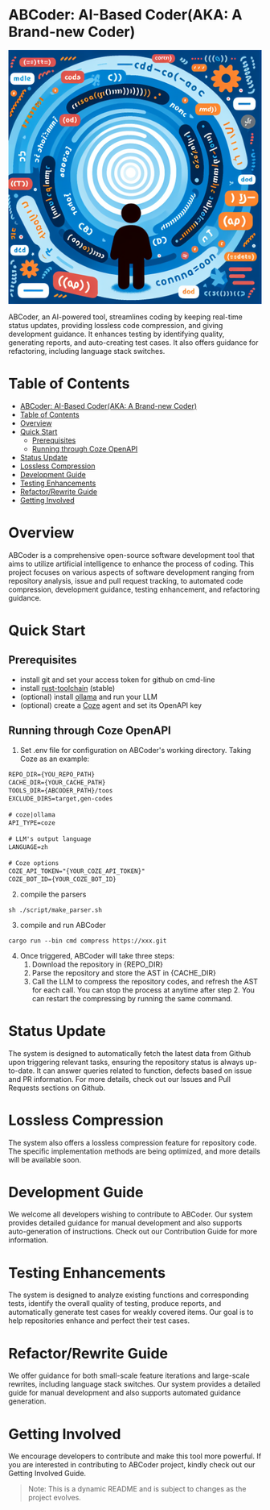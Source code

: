 <!--
 Copyright 2025 CloudWeGo Authors
 
 Licensed under the Apache License, Version 2.0 (the "License");
 you may not use this file except in compliance with the License.
 You may obtain a copy of the License at
 
     https://www.apache.org/licenses/LICENSE-2.0
 
 Unless required by applicable law or agreed to in writing, software
 distributed under the License is distributed on an "AS IS" BASIS,
 WITHOUT WARRANTIES OR CONDITIONS OF ANY KIND, either express or implied.
 See the License for the specific language governing permissions and
 limitations under the License.
-->

# ABCoder: AI-Based Coder(AKA: A Brand-new Coder)

![ABCoder](images/ABCoder.png)

ABCoder, an AI-powered tool, streamlines coding by keeping real-time status updates, providing lossless code compression, and giving development guidance. It enhances testing by identifying quality, generating reports, and auto-creating test cases. It also offers guidance for refactoring, including language stack switches.

# Table of Contents

- [ABCoder: AI-Based Coder(AKA: A Brand-new Coder)](#abcoder-ai-based-coderaka-a-brand-new-coder)
- [Table of Contents](#table-of-contents)
- [Overview](#overview)
- [Quick Start](#quick-start)
  - [Prerequisites](#prerequisites)
  - [Running through Coze OpenAPI](#running-through-coze-openapi)
- [Status Update](#status-update)
- [Lossless Compression](#lossless-compression)
- [Development Guide](#development-guide)
- [Testing Enhancements](#testing-enhancements)
- [Refactor/Rewrite Guide](#refactorrewrite-guide)
- [Getting Involved](#getting-involved)

# Overview

ABCoder is a comprehensive open-source software development tool that aims to utilize artificial intelligence to enhance
the process of coding. This project focuses on various aspects of software development ranging from repository analysis,
issue and pull request tracking, to automated code compression, development guidance, testing enhancement, and
refactoring guidance.

# Quick Start

## Prerequisites
- install git and set your access token for github on cmd-line
- install [rust-toolchain](https://www.rust-lang.org/tools/install) (stable)
- (optional) install [ollama](https://github.com/ollama/ollama) and run your LLM
- (optional) create a [Coze](https://www.coze.com/docs/developer_guides/coze_api_overview?_lang=en) agent and set its OpenAPI key

## Running through Coze OpenAPI
1. Set .env file for configuration on ABCoder's working directory. Taking Coze as an example:
```
REPO_DIR={YOU_REPO_PATH}
CACHE_DIR={YOUR_CACHE_PATH}
TOOLS_DIR={ABCODER_PATH}/toos
EXCLUDE_DIRS=target,gen-codes

# coze|ollama 
API_TYPE=coze 

# LLM's output language
LANGUAGE=zh 

# Coze options
COZE_API_TOKEN="{YOUR_COZE_API_TOKEN}"
COZE_BOT_ID={YOUR_COZE_BOT_ID}
```

2. compile the parsers
```
sh ./script/make_parser.sh
```

3. compile and run ABCoder
```
cargo run --bin cmd compress https://xxx.git
```

4. Once triggered, ABCoder will take three steps:
   1. Download the repository in {REPO_DIR}
   2. Parse the repository and store the AST in {CACHE_DIR}
   3. Call the LLM to compress the repository codes, and refresh the AST for each call.
You can stop the process at anytime after step 2. You can restart the compressing by running the same command.

# Status Update

The system is designed to automatically fetch the latest data from Github upon triggering relevant tasks, ensuring the
repository status is always up-to-date. It can answer queries related to function, defects based on issue and PR
information. For more details, check out our Issues and Pull Requests sections on Github.

# Lossless Compression

The system also offers a lossless compression feature for repository code. The specific implementation methods are being
optimized, and more details will be available soon.

# Development Guide

We welcome all developers wishing to contribute to ABCoder. Our system provides detailed guidance for manual development
and also supports auto-generation of instructions. Check out our Contribution Guide for more information.

# Testing Enhancements

The system is designed to analyze existing functions and corresponding tests, identify the overall quality of testing,
produce reports, and automatically generate test cases for weakly covered items. Our goal is to help repositories
enhance and perfect their test cases.

# Refactor/Rewrite Guide

We offer guidance for both small-scale feature iterations and large-scale rewrites, including language stack switches.
Our system provides a detailed guide for manual development and also supports automated guidance generation.

# Getting Involved

We encourage developers to contribute and make this tool more powerful. If you are interested in contributing to ABCoder
project, kindly check out our Getting Involved Guide.

> Note: This is a dynamic README and is subject to changes as the project evolves.
